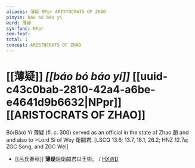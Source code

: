 ```yaml
---
aliases: 薄疑 NPpr ARISTOCRATS OF ZHAO
pinyin: báo bó báo yí
word: 薄疑
syn-func: NPpr
sem-feat: 
total: 1
concept: ARISTOCRATS OF ZHAO 
---
```

# [[薄疑]] *[[báo bó báo yí]]*  [[uuid-c43c0bab-2810-42a4-a6be-e4641d9b6632|NPpr]] [[ARISTOCRATS OF ZHAO]]
Bó(Báo) Yí 薄疑 (fl. c. 300) served as an official in the state of Zhao 趙 and and also to >Lord Si of Wey 衛嗣君. [LSCQ 13.6; 13.7, 18.1, 26.2; HNZ 12.7a; ZGC Song, and ZGC Wei]
 - [[呂氏春秋]] **薄疑**說衛嗣君以王術。
                     / [HXWD](https://hxwd.org/textview.html?location=KR3j0009_tls_026-9a.2)